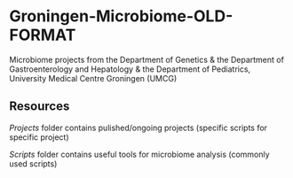 # Groningen-Microbiome-OLD-FORMAT

Microbiome projects from the Department of Genetics & the Department of Gastroenterology and Hepatology & the Department of Pediatrics, University Medical Centre Groningen (UMCG)


Resources
---


*Projects* folder contains pulished/ongoing projects (specific scripts for specific project)


*Scripts* folder contains useful tools for microbiome analysis (commonly used scripts)


